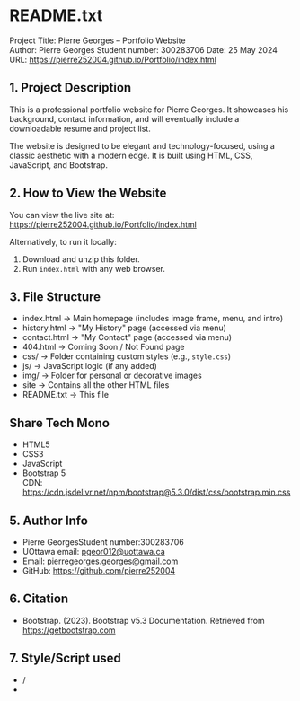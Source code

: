 README.txt
==========

Project Title: Pierre Georges – Portfolio Website  
Author: Pierre Georges
Student number: 300283706
Date: 25 May 2024  
URL: https://pierre252004.github.io/Portfolio/index.html

**1. Project Description**
-----------------------
This is a professional portfolio website for Pierre Georges. It showcases his background, contact information, and will eventually include a downloadable resume and project list.

The website is designed to be elegant and technology-focused, using a classic aesthetic with a modern edge. It is built using HTML, CSS, JavaScript, and Bootstrap.

**2. How to View the Website**
-----------------------
You can view the live site at:  
https://pierre252004.github.io/Portfolio/index.html

Alternatively, to run it locally:
1. Download and unzip this folder.
2. Run `index.html` with any web browser.

**3. File Structure**
-----------------------
- index.html          → Main homepage (includes image frame, menu, and intro)
- history.html        → "My History" page (accessed via menu)
- contact.html        → "My Contact" page (accessed via menu)
- 404.html            → Coming Soon / Not Found page
- css/                → Folder containing custom styles (e.g., `style.css`)
- js/                 → JavaScript logic (if any added)
- img/                → Folder for personal or decorative images
- site                → Contains all the other HTML files
- README.txt          → This file

Share Tech Mono
-----------------------
- HTML5
- CSS3
- JavaScript
- Bootstrap 5  
  CDN: https://cdn.jsdelivr.net/npm/bootstrap@5.3.0/dist/css/bootstrap.min.css

**5. Author Info**
-----------------------
- Pierre GeorgesStudent number:300283706
- UOttawa email: pgeor012@uottawa.ca
- Email: pierregeorges.georges@gmail.com
- GitHub: https://github.com/pierre252004

**6. Citation**
-----------------------
- Bootstrap. (2023). Bootstrap v5.3 Documentation. Retrieved from https://getbootstrap.com

**7. Style/Script used**
-----------------------
- <link href="https://cdn.jsdelivr.net/npm/bootstrap@5.3.0/dist/css/bootstrap.min.css " rel="stylesheet">/
- <script src="https://cdn.jsdelivr.net/npm/bootstrap@5.3.0/dist/js/bootstrap.bundle.min.js "></script>
